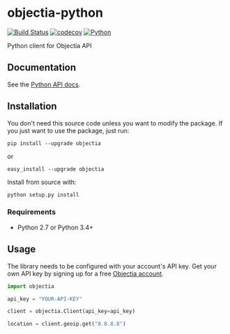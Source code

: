 # objectia-python 
[![Build Status](https://travis-ci.org/objectia/objectia-python.svg?branch=master)](https://travis-ci.org/objectia/objectia-python)
[![codecov](https://codecov.io/gh/objectia/objectia-python/branch/master/graph/badge.svg)](https://codecov.io/gh/objectia/objectia-python)
[![Python](https://img.shields.io/pypi/pyversions/setuptools.svg)]()

Python client for Objectia API

## Documentation

See the [Python API docs](https://docs.objectia.com/guide/python.html).

## Installation

You don't need this source code unless you want to modify the package. If you just
want to use the package, just run:

    pip install --upgrade objectia

or

    easy_install --upgrade objectia

Install from source with:

    python setup.py install

### Requirements

* Python 2.7 or Python 3.4+

## Usage

The library needs to be configured with your account's API key. Get your own API key by signing up for a free [Objectia account](https://objectia.com).

``` python
import objectia

api_key = "YOUR-API-KEY"

client = objectia.Client(api_key=api_key)

location = client.geoip.get("8.8.8.8")
```
